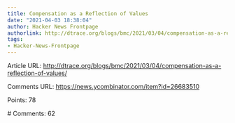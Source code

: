 ```yaml
---
title: Compensation as a Reflection of Values
date: "2021-04-03 18:38:04"
author: Hacker News Frontpage
authorlink: http://dtrace.org/blogs/bmc/2021/03/04/compensation-as-a-reflection-of-values/
tags:
- Hacker-News-Frontpage
---
```


<p>Article URL: <a href="http://dtrace.org/blogs/bmc/2021/03/04/compensation-as-a-reflection-of-values/">http://dtrace.org/blogs/bmc/2021/03/04/compensation-as-a-reflection-of-values/</a></p>
<p>Comments URL: <a href="https://news.ycombinator.com/item?id=26683510">https://news.ycombinator.com/item?id=26683510</a></p>
<p>Points: 78</p>
<p># Comments: 62</p>
